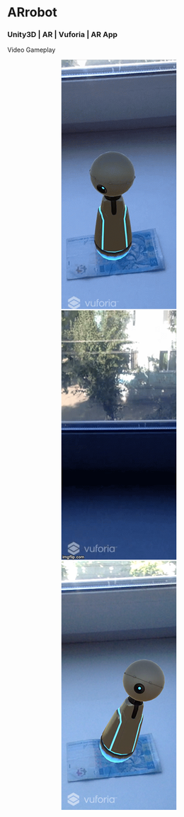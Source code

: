 # ARrobot
### Unity3D | AR | Vuforia | AR App
Video Gameplay

<p align="center">
<img src="img_arrobot_1.png"/>
<img src="demo_arrobot.gif"/>
<img src="img_arrobot_2.png"/>
</p>
